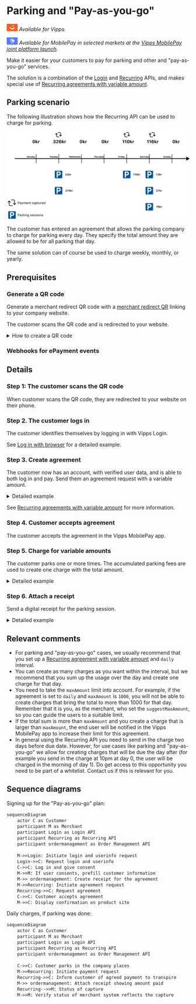 <!-- START_METADATA
---
title: 'Vipps MobilePay parking and "Pay-as-you-go" flow'
sidebar_label: 'Parking and "Pay-as-you-go"'
sidebar_position: 90
description: Using Vipps MobilePay in a parking solution
hide_table_of_contents: false
pagination_next: null
pagination_prev: null
---

import REGISTERWEBHOOK from '../_common/_register_epayment_webhook.md'
END_METADATA -->

# Parking and "Pay-as-you-go"

![Vipps](../images/vipps.png) *Available for Vipps.*

![MobilePay](../images/mp.png) *Available for MobilePay in selected markets at the [Vipps MobilePay joint platform launch](https://www.vippsmobilepay.com/#about).*

Make it easier for your customers to pay for parking and other and "pay-as-you-go" services.

The solution is a combination of the
[Login](https://developer.vippsmobilepay.com/docs/APIs/login-api) and
[Recurring](https://developer.vippsmobilepay.com/docs/APIs/recurring-api) APIs,
and makes special use of
[Recurring agreements with variable amount](https://developer.vippsmobilepay.com/docs/APIs/recurring-api/vipps-recurring-api#recurring-agreements-with-variable-amount).

## Parking scenario

The following illustration shows how the Recurring API can be used to charge for parking.

![Paying for parking](./images/parking-recurring-flow.png)

The customer has entered an agreement that allows the parking company to charge for
parking every day. They specify the total amount they are allowed to be for all parking that day.

The same solution can of course be used to charge weekly, monthly, or yearly.

## Prerequisites

### Generate a QR code

Generate a merchant redirect QR code with a
[merchant redirect QR](https://developer.vippsmobilepay.com/docs/APIs/qr-api/vipps-qr-api#merchant-redirect-qr-codes)
linking to your company website.

The customer scans the QR code and is redirected to your website.

<details>
<summary>How to create a QR code</summary>
<div>

The QR code contains a `Id` that connects it to the taxi where it is located.

Here is an example HTTP POST:

[`POST:/qr/v1/merchant-redirect`](https://developer.vippsmobilepay.com/api/qr/#operation/CreateMerchantRedirectQr)

```json
{
  "id": "company_site",
  "redirectUrl": "https://example.com/myParkingCompany"
}
```

</div>
</details>

### Webhooks for ePayment events

<REGISTERWEBHOOK />

## Details

### Step 1: The customer scans the QR code

When customer scans the QR code, they are redirected to your website on their phone.

### Step 2. The customer logs in

The customer identifies themselves by logging in with Vipps Login.

See [Log in with browser](https://developer.vippsmobilepay.com/docs/APIs/login-api/vipps-login-api-quick-start/#log-in-with-browser) for a detailed example.

### Step 3. Create agreement

The customer now has an account, with verified user data, and is able to both log in and pay.
Send them an agreement request with a variable amount.

<details>
<summary>Detailed example</summary>
<div>

Create an agreement and specify `pricing.type="VARIABLE"`.
Set a `suggestedMaxAmount`. The user can modify this amount later, and that will be set in a `maxAmount` field.

Here is an example HTTP POST:

[`POST:/agreements`](https://developer.vippsmobilepay.com/api/recurring#tag/Agreement-v3-endpoints/operation/DraftAgreementV3)

With body:

```json
{
   "interval": {
      "unit" : "DAY",
      "count": 1
   },
   "pricing": {
      "suggestedMaxAmount": 200000,
      "currency": "NOK",
      "type": "VARIABLE"
   },
   "merchantRedirectUrl": "https://example.com/myParkingCompany",
   "merchantAgreementUrl": "https://example.com/myParkingCompany/agreement-url",
   "phoneNumber": "91234567",
   "productName": "Pay-as-you-go"
}
```

</div>
</details>

See [Recurring agreements with variable amount](https://developer.vippsmobilepay.com/docs/APIs/recurring-api/vipps-recurring-api#recurring-agreements-with-variable-amount) for more information.

### Step 4. Customer accepts agreement

The customer accepts the agreement in the Vipps MobilePay app.

### Step 5. Charge for variable amounts

The customer parks one or more times.
The accumulated parking fees are used to create one charge with the total amount.

<details>
<summary>Detailed example</summary>
<div>

The amount of the charge/charges in the interval cannot be higher than the `suggestedMaxAmount` or `maxAmount` field, depending on which is highest.

Here is an example HTTP POST:

[POST:/recurring/v3/agreements/{agreementId}/charges](https://developer.vippsmobilepay.com/api/recurring/#tag/Charge-v3-endpoints/operation/CreateChargeV3)

With body:

```json
{
  "amount": 11000,
  "transactionType": "DIRECT_CAPTURE",
  "description": "Parking on Tuesday.",
  "due": "2025-08-08",
  "retryDays": 0
}
```

</div>
</details>

### Step 6. Attach a receipt

Send a digital receipt for the parking session.

<details>
<summary>Detailed example</summary>
<div>


Here is an example HTTP POST:

[`POST:/order-management/v2/{paymentType}/receipts/{orderId}`](https://developer.vippsmobilepay.com/api/order-management/#operation/postReceiptV2)

Use `recurring` for recurring payments.
For `orderId`, use the `chargeId` of the charge.

Body:

```json
{
  "orderLines": [
    {
        "name": "parking",
        "id": "line_item_1",
        "totalAmount": 11000,
        "totalAmountExcludingTax": 8250,
        "totalTaxAmount": 2750,
        "taxPercentage": 25,
      },
    },
  ],
  "bottomLine": {
    "currency": "NOK",
    "posId": "parking_lot_012"
  }
}

```

</div>
</details>


## Relevant comments

* For parking and "pay-as-you-go" cases, we usually recommend that you set up a
  [Recurring agreement with variable amount](https://developer.vippsmobilepay.com/docs/APIs/recurring-api/vipps-recurring-api#recurring-agreements-with-variable-amount)
  and `daily` interval.
* You can create as many charges as you want within the interval, but we recommend that you
  sum up the usage over the day and create one charge for that day.
* You need to take the `maxAmount` limit into account. For example, if the agreement is set to `daily`
  and `maxAmount` is `1000`, you will not be able to create charges that bring the total to more
  than 1000 for that day. Remember that it is you, as the merchant, who set the `suggestMaxAmount`,
  so you can guide the users to a suitable limit.
* If the total sum is more than `maxAmount` and you create a charge that is larger than `maxAmount`,
  the end user will be notified in the Vipps MobilePay app to increase their limit for this agreement.
* In general using the Recurring API you need to send in the charge two days before due date. However, for use cases like parking and "pay-as-you-go" we allow for creating charges that will be due the day after (for example you send in the charge at 10pm at day 0, the user will be charged in the morning of day 1). Do get access to this opportunity you need to be part of a whitelist. Contact us if this is relevant for you.

## Sequence diagrams

Signing up for the "Pay-as-you-go" plan:

``` mermaid
sequenceDiagram
    actor C as Customer
    participant M as Merchant
    participant Login as Login API
    participant Recurring as Recurring API
    participant ordermanagement as Order Management API

    M->>Login: Initiate login and userinfo request
    Login->>C: Request login and userinfo
    C->>C: Log in and give consent
    M->>M: If user consents, prefill customer information
    M->> ordermanagement: Create receipt for the agreement
    M->>Recurring: Initiate agreement request
    Recurring->>C: Request agreement
    C->>C: Customer accepts agreement
    M->>C: Display confirmation on product site
```

Daily charges, if parking was done:

``` mermaid
sequenceDiagram
    actor C as Customer
    participant M as Merchant
    participant Login as Login API
    participant Recurring as Recurring API
    participant ordermanagement as Order Management API

    C->>C: Customer parks in the company places
    M->>Recurring: Initiate payment request
    Recurring->>C: Inform customer of agreed payment to transpire
    M->> ordermanagement: Attach receipt showing amount paid
    Recurring-->>M: Status of capture
    M->>M: Verify status of merchant system reflects the capture
```
